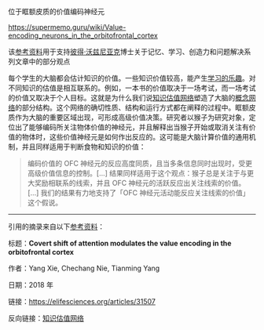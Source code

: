 位于眶额皮质的价值编码神经元

https://supermemo.guru/wiki/Value-encoding_neurons_in_the_orbitofrontal_cortex

该[参考资料](https://supermemo.guru/wiki/References)用于支持[彼得·沃兹尼亚克](https://supermemo.guru/wiki/Piotr_Wozniak)博士关于记忆、学习、创造力和问题解决系列文章中的部分观点

每个学生的大脑都会估计知识的价值。一些知识价值较高，能产生[学习的乐趣](https://supermemo.guru/wiki/Pleasure_of_learning)。对不同知识的估值是相互联系的。例如，一本书的价值取决于一场考试，而一场考试的价值又取决于个人目标。这就是为什么我们说[知识估值网络](https://supermemo.guru/wiki/Knowledge_valuation_network)塑造了大脑的[概念网络](https://supermemo.guru/wiki/Concept_network)的部分结构。这个网络的确切性质、结构和运行方式都在阐释的过程中。眶额皮质作为大脑的重要区域出现，可形成高级价值决策。研究者以猴子为研究对象，定位出了能够编码所关注物体价值的神经元，并且解释出当猴子开始或取消关注有价值的物体时，这些价值神经元是如何作出反应的。这可能是大脑计算价值的通用机制，并且同样适用于判断食物和知识的价值：

> 编码价值的 OFC 神经元的反应高度同质，且当多条信息同时出现时，受更高级价值信息的控制。[...] 结果同样适用于这个观点：猴子总是关注于与更大奖励相联系的线索，并且 OFC 神经元的活跃反应出关注线索的价值。[...] 我们的结果有力地支持了「OFC 神经元活动能反应关注线索的价值」这个假说。

------

引用的摘录来自以下[参考资料](https://supermemo.guru/wiki/References)：

标题：**Covert shift of attention modulates the value encoding in the orbitofrontal cortex**

作者：Yang Xie, Chechang Nie, Tianming Yang

日期：2018 年

链接：https://elifesciences.org/articles/31507

反向链接：[知识估值网络](https://supermemo.guru/wiki/Knowledge_valuation_network)